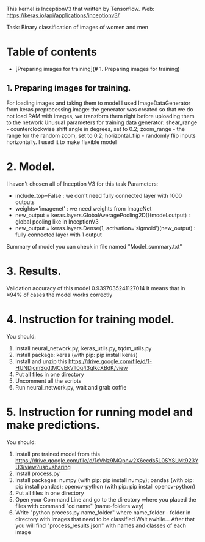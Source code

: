 This kernel is InceptionV3 that written by Tensorflow. Web: https://keras.io/api/applications/inceptionv3/

Task: Binary classification of images of women and men

# Table of contents

<!--ts-->

   * [Preparing images for training](# 1. Preparing images for training)

<!--te-->

## 1. Preparing images for training.
For loading images and taking them to model I used ImageDataGenerator from keras.preprocessing.image: the generator was created so that we do not load RAM with images, we transform them right before uploading them to the network
Unusual parameters for training data generator: shear_range - counterclockwise shift angle in degrees, set to 0.2; zoom_range - the range for the random zoom, set to 0.2; horizontal_flip - randomly flip inputs horizontally. I used it to make flaxible model

# 2. Model.
I haven't chosen all of Inception V3 for this task
Parameters:
  * include_top=False : we don't need fully connected layer with 1000 outputs
  * weights='imagenet' : we need weights from ImageNet
  * new_output = keras.layers.GlobalAveragePooling2D()(model.output) : global pooling like in InceptionV3
  * new_output = keras.layers.Dense(1, activation='sigmoid')(new_output) : fully connected layer with 1 output

Summary of model you can check in file named "Model_summary.txt"

# 3. Results.

Validation accuracy of this model 0.9397035241127014
It means that in ≈94% of cases the model works correctly

# 4. Instruction for training model.
You should:
1) Install neural_network.py, keras_utils.py, tqdm_utils.py
2) Install package: keras (with pip: pip install keras)
3) Install and unzip this https://drive.google.com/file/d/1-HUNDjcmSqdtMCvEkVlI0q43qlkcXBdK/view
4) Put all files in one directory
5) Uncomment all the scripts
6) Run neural_network.py, wait and grab coffie

# 5. Instruction for running model and make predictions.
You should:
1) Install pre trained model from this https://drive.google.com/file/d/1cVNz9MQpnw2X6ecds5L0SYSLMt923YU3/view?usp=sharing
2) Install process.py
3) Install packages: numpy (with pip: pip install numpy); pandas (with pip: pip install pandas); opencv-python (with pip: pip install opencv-python)
4) Put all files in one directory
5) Open your Command Line and go to the directory where you placed the files with command "cd name" (name-folders way)
6) Write "python process.py name_folder" where name_folder - folder in directory with images that need to be classified
Wait awhile...
After that you will find "process_results.json" with names and classes of each image
